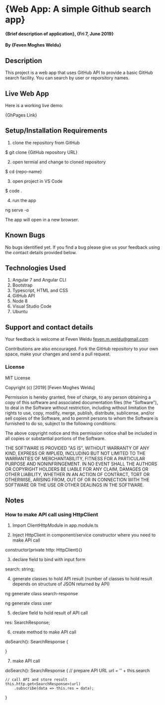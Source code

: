 # {Web App: A simple Github search app}

#### {Brief description of application}, {Fri 7, June 2019}

#### By **{Feven Moghes Weldu}**

## Description

This project is a web app that uses GitHub API to provide a basic GitHub search facility. You can search by user or reporsitory names.

## Live Web App

Here is a working live demo:

{GhPages Link}

## Setup/Installation Requirements

1) clone the repository from GitHub

$ git clone {GitHub repository URL}

2) open termial and change to cloned repository 

$ cd {repo-name}

3) open project in VS Code

$ code .

4) run the app

ng serve -o

The app will open in a new browser.

## Known Bugs

No bugs identified yet. If you find a bug please give us your feedback using the contact details provided below.

## Technologies Used

1) Angular 7 and Angular CLI
2) Bootstrap
3) Typescript, HTML and CSS 
4) GitHub API
5) Node 8
6) Visual Studio Code
7) Ubuntu

## Support and contact details

Your feedback is welcome at Feven Weldu <feven.m.weldu@gmail.com>

Contributions are also encouraged. Fork the GitHub repository to your own space, make your changes and send a pull request.

### License
MIT License

Copyright (c) [2019] [Feven Moghes Weldu]

Permission is hereby granted, free of charge, to any person obtaining a copy
of this software and associated documentation files (the "Software"), to deal
in the Software without restriction, including without limitation the rights
to use, copy, modify, merge, publish, distribute, sublicense, and/or sell
copies of the Software, and to permit persons to whom the Software is
furnished to do so, subject to the following conditions:

The above copyright notice and this permission notice shall be included in all
copies or substantial portions of the Software.

THE SOFTWARE IS PROVIDED "AS IS", WITHOUT WARRANTY OF ANY KIND, EXPRESS OR
IMPLIED, INCLUDING BUT NOT LIMITED TO THE WARRANTIES OF MERCHANTABILITY,
FITNESS FOR A PARTICULAR PURPOSE AND NONINFRINGEMENT. IN NO EVENT SHALL THE
AUTHORS OR COPYRIGHT HOLDERS BE LIABLE FOR ANY CLAIM, DAMAGES OR OTHER
LIABILITY, WHETHER IN AN ACTION OF CONTRACT, TORT OR OTHERWISE, ARISING FROM,
OUT OF OR IN CONNECTION WITH THE SOFTWARE OR THE USE OR OTHER DEALINGS IN THE
SOFTWARE.

## Notes

### How to make API call using HttpClient

1) Import ClientHttpModule in app.module.ts

2) Inject HttpClient in component/service constructor where you need to make API call

constructor(private http: HttpClient){}

3) declare field to bind with input form

search: string;

4) generate classes to hold API result (number of classes to hold result depends on structure of JSON returned by API)

ng generate class search-response

ng generate class user

5) declare field to hold result of API call

res: SearchResponse;

6) create method to make API call

doSearch(): SearchResponse {

}

7) make API call

doSearch(): SearchResponse {
    // prepare API URL
    url = '' + this.search
    
    // call API and store result
    this.http.get<SearchResponse>(url)
        .subscribe(data => this.res = data);
}